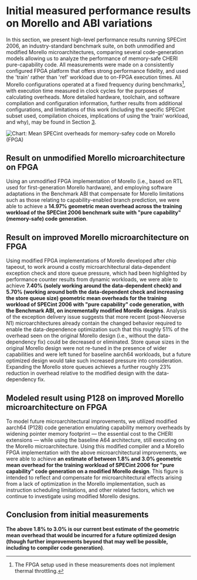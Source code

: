 # Initial measured performance results on Morello and ABI variations

In this section, we present high-level performance results running SPECint
2006, an industry-standard benchmark suite, on both unmodified and modified
Morello microarchitectures, comparing several code-generation models allowing
us to analyze the performance of memory-safe CHERI pure-capability code.
All measurements were made on a consistently configured FPGA platform that
offers strong performance fidelity, and used the 'train' rather than 'ref'
workload due to on-FPGA execution times.
All Morello configurations operated at a fixed frequency during
benchmarks[^1], with execution time measured in clock cycles for the purposes
of calculating overheads.
More detailed hardware, toolchain, and software compilation and configuration
information, further results from additional configurations, and limitations
of this work (including the specific SPECint subset used, compilation choices,
implications of using the ‘train’ workload, and why), may be found in Section
[3](../performance-methodology/index.md#performance-methodology).

![Chart: Mean SPECint overheads for memory-safey code on Morello
  (FPGA)](specint-overhead-summary.svg)

## Result on unmodified Morello microarchitecture on FPGA

Using an unmodified FPGA implementation of Morello (i.e., based on RTL used
for first-generation Morello hardware), and employing software adaptations in
the Benchmark ABI that compensate for Morello limitations such as those
relating to capability-enabled branch prediction, we were able to achieve a
**14.97% geometric mean overhead across the training workload of the SPECint
2006 benchmark suite with "pure capability" (memory-safe) code generation**.

## Result on improved Morello microarchitecture on FPGA

Using modified FPGA implementations of Morello developed after chip tapeout,
to work around a costly microarchitectural data-dependent exception check and
store queue pressure, which had been highlighted by performance counter results
from dynamic workloads, we were able to achieve **7.40% (solely working around
the data-dependent check) and 5.70% (working around both the data-dependent
check and increasing the store queue size) geometric mean overheads for the
training workload of SPECint 2006 with "pure capability" code generation, with
the Benchmark ABI, on incrementally modified Morello designs**.
Analysis of the exception delivery issue suggests that more recent
(post-Neoverse N1) microarchitectures already contain the changed behavior
required to enable the data-dependence optimization such that this roughly 51%
of the overhead seen on the original Morello design (i.e., without the
data-dependency fix) could be decreased or eliminated.
Store queue sizes in the original Morello design were not re-tuned in the
presence of wider capabilities and were left tuned for baseline aarch64
workloads, but a future optimized design would take such increased pressure
into consideration.
Expanding the Morello store queues achieves a further roughly 23% reduction in
overhead relative to the modified design with the data-dependency fix.

## Modeled result using P128 on improved Morello microarchitecture on FPGA

To model future microarchitectural improvements, we utilized modified aarch64
(P128) code generation emulating capability memory overheads by widening
pointer memory footprint &mdash; the essential cost to the CHERI extensions
&mdash; while using the baseline A64 architecture, still executing on the
Morello microarchitecture.
Using this modified compiler and a Morello FPGA implementation with the above
microarchitectural improvements, we were able to achieve **an estimate of
between 1.8% and 3.0% geometric mean overhead for the training workload of
SPECint 2006 for "pure capability" code generation on a modified Morello
design**.
This figure is intended to reflect and compensate for microarchitectural
effects arising from a lack of optimization in the Morello implementation,
such as instruction scheduling limitations, and other related factors, which we
continue to investigate using modified Morello designs.

## Conclusion from initial measurements

**The above 1.8% to 3.0% is our current best estimate of the geometric mean
overhead that would be incurred for a future optimized design (though further
improvements beyond that may well be possible, including to compiler code
generation)**.

[^1]: The FPGA setup used in these measurements does not implement thermal
throttling.
